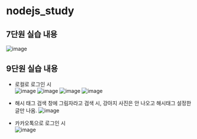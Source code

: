 # nodejs_study

## 7단원 실습 내용
![image](https://user-images.githubusercontent.com/93712785/194723328-dcefc915-07c4-4e79-82ff-7f46e9d65cff.png)


## 9단원 실습 내용

* 로컬로 로그인 시  
![image](https://user-images.githubusercontent.com/93712785/194766750-2bca358c-bdf1-49a8-8be5-e043a9df3fc5.png)
![image](https://user-images.githubusercontent.com/93712785/194781488-7540f8e0-cec2-4e51-a86b-4885234ec4ac.png)
![image](https://user-images.githubusercontent.com/93712785/194781514-b0c56283-acc8-4d59-9c75-d64a73f47559.png)
![image](https://user-images.githubusercontent.com/93712785/194781574-14d7aa94-67f2-47b8-b781-7e65f1a91ad3.png)
* 해시 태그 검색 창에 그림자라고 검색 시, 강아지 사진은 안 나오고 해시태그 설정한 글만 나옴.
![image](https://user-images.githubusercontent.com/93712785/194781589-210e0680-c766-44fd-a3bb-5906b9796233.png)

* 카카오톡으로 로그인 시  
![image](https://user-images.githubusercontent.com/93712785/194781670-bf0d2845-2245-423e-a40b-58f58f20b14e.png)


